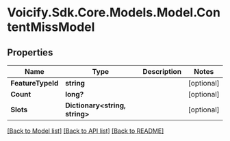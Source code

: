 # Voicify.Sdk.Core.Models.Model.ContentMissModel
## Properties

Name | Type | Description | Notes
------------ | ------------- | ------------- | -------------
**FeatureTypeId** | **string** |  | [optional] 
**Count** | **long?** |  | [optional] 
**Slots** | **Dictionary&lt;string, string&gt;** |  | [optional] 

[[Back to Model list]](../README.md#documentation-for-models) [[Back to API list]](../README.md#documentation-for-api-endpoints) [[Back to README]](../README.md)

